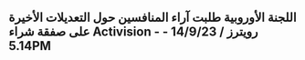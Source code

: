 ## اللجنة الأوروبية طلبت آراء المنافسين حول التعديلات الأخيرة على صفقة شراء Activision - رويترز / 14/9/23 - 5.14PM
